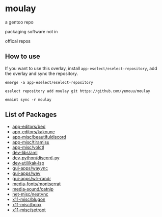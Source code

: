 # moulay
a gentoo repo

packaging software not in

offical repos

## How to use
If you want to use this overlay, install `app-eselect/eselect-repository`, add the overlay and sync the repository.

```
emerge -a app-eselect/eselect-repository

eselect repository add moulay git https://github.com/yemouu/moulay

emaint sync -r moulay
```

## List of Packages
 - [app-editors/bed](https://github.com/yemouu/moulay/tree/master/app-editors/bed)
 - [app-editors/kakoune](https://github.com/yemouu/moulay/tree/master/app-editors/kakoune)
 - [app-misc/beautifuldiscord](https://github.com/yemouu/moulay/tree/master/app-misc/beautifuldiscord)
 - [app-misc/tiramisu](https://github.com/yemouu/moulay/tree/master/app-misc/tiramisu)
 - [app-misc/volctl](https://github.com/yemouu/moulay/tree/master/app-misc/volctl)
 - [dev-libs/aml](https://github.com/yemouu/moulay/tree/master/dev-libs/aml)
 - [dev-python/discord-py](https://github.com/yemouu/moulay/tree/master/dev-python/discord-py)
 - [dev-util/kak-lsp](https://github.com/yemouu/moulay/tree/master/dev-util/kak-lsp)
 - [gui-apps/wayvnc](https://github.com/yemouu/moulay/tree/master/gui-apps/wayvnc)
 - [gui-apps/wev](https://github.com/yemouu/moulay/tree/master/gui-apps/wev)
 - [gui-apps/wlr-randr](https://github.com/yemouu/moulay/tree/master/gui-apps/wlr-randr)
 - [media-fonts/montserrat](https://github.com/yemouu/moulay/tree/master/media-fonts/montserrat)
 - [media-sound/catnip](https://github.com/yemouu/moulay/tree/master/media-sound/catnip)
 - [net-misc/neatvnc](https://github.com/yemouu/moulay/tree/master/net-misc/neatvnc)
 - [x11-misc/blugon](https://github.com/yemouu/moulay/tree/master/x11-misc/blugon)
 - [x11-misc/boox](https://github.com/yemouu/moulay/tree/master/x11-misc/boox)
 - [x11-misc/setroot](https://github.com/yemouu/moulay/tree/master/x11-misc/setroot)

